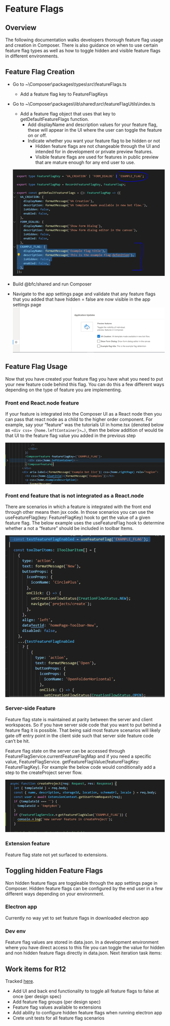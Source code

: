 # Feature Flags
## Overview
The following documentation walks developers thorough feature flag usage and creation in Composer. There is also guidance on when to use certain feature flag types as well as how to toggle hidden and visible feature flags in different environments.

## Feature Flag Creation
- Go to ~\Composer\packages\types\src\featureFlags.ts
    - Add a feature flag key to FeatureFlagKeys
- Go to ~\Composer\packages\lib\shared\src\featureFlagUtils\index.ts
    - Add a feature flag object that uses that key to getDefaultFeatureFlags function.
        - Add displayName and description values for your feature flag, these will appear in the UI where the user can toggle the feature on or off.
        - Indicate whether you want your feature flag to be hidden or not
            - Hidden feature flags are not changeable through the UI and intended for in development or private preview features.
            - Visible feature flags are used for features in public preview that are mature enough for any end user to use.

    ![Feature flag creation](../Assets/Feature-flag-1.png)

-	Build @bfc/shared and run Composer
-	Navigate to the app settings page and validate that any feature flags that you added that have hidden = false are now visible in the app settings page
    ![Feature flag toggle](../Assets/Feature-flag-2.png)

## Feature Flag Usage
Now that you have created your feature flag you have what you need to put your new feature code behind this flag. You can do this a few different ways depending on the type of feature you are implementing.

### Front end React.node feature
If your feature is integrated into the Composer UI as a React node then you can pass that react node as a child to the <ComposerFeature > higher order component.
For example, say your “feature” was the tutorials UI in home.tsx (denoted below as `<div css= {home.leftContainer}>…)`, then the below addition of <ComposerFeature> would tie that UI to the feature flag value you added in the previous step

![Feature flag HOC usage](../Assets/Feature-flag-3.png)



### Front end feature that is not integrated as a React.node
There are scenarios in which a feature is integrated with the front end through other means then jsx code. In those scenarios you can use the useFeatureFlag(key: FeatureFlagKey) hook to get the value of a given feature flag.
The below example uses the useFeatureFlag hook to determine whether a not a “feature” should be included in toolbar Items.

![Feature flag non-HOC usage](../Assets/Feature-flag-4.png)


### Server-side Feature
Feature flag state is maintained at parity between the server and client workspaces. So if you have server side code that you want to put behind a feature flag it is possible. That being said most feature scenarios will likely gate off entry point in the client side such that server side feature code can’t be hit.

Feature flag state on the server can be accessed through FeatureFlagService.currentFeatureFlagMap and if you need a specific value, FeatureFlagService. getFeatureFlagValue(featureFlagKey: FeatureFlagKey). For example the below code would conditionally add a step to the createProject server flow.

![Feature flag server usage](../Assets/Feature-flag-5.png)

### Extension feature
Feature flag state not yet surfaced to extensions.

## Toggling hidden Feature Flags
Non hidden feature flags are toggleable through the app settings page in Composer. Hidden feature flags can be configured by the end user in a few different ways depending on your environment.

### Electron app
Currently no way yet to set feature flags in downloaded electron app

### Dev env
Feature flag values are stored in data.json. In a development environment where you have direct access to this file you can toggle the value for hidden and non hidden feature flags directly in data.json.
Next iteration task items:

## Work items for R12
Tracked [here](https://github.com/microsoft/BotFramework-Composer/issues/4513).
- Add UI and back end functionality to toggle all feature flags to false at once (per design spec)
- Add feature flag groups (per design spec)
- Feature flag values available to extensions
- Add ability to configure hidden feature flags when running electron app
- Crete unit tests for all feature flag scenarios
